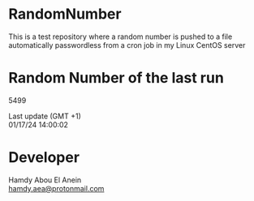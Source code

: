 # RandomNumber    
This is a test repository where a random number is pushed to a file automatically passwordless from a cron job in my Linux CentOS server    
# Random Number of the last run   
5499
      
Last update (GMT +1)    
01/17/24 14:00:02
# Developer    
Hamdy Abou El Anein   
hamdy.aea@protonmail.com

